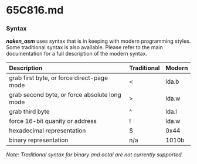 
65C816.md
=========

### Syntax
***naken_asm*** uses syntax that is in keeping with modern programming styles. Some traditional syntax is also available. Please refer to the main documentation for a full description of the modern syntax.

| Description                                   | Traditional | Modern      |
|:----------------------------------------------|:------------|:------------|
| grab first byte, or force direct-page mode    | <           | lda.b       |
| grab second byte, or force absolute long mode | >           | lda.w       |
| grab third byte                               | ^           | lda.l       |
| force 16-bit quanity or address               | !           | lda.w       |
| hexadecimal representation                    | $           | 0x44        |
| binary representation                         | n/a         | 1010b       |

*Note: Traditional syntax for binary and octal are not currently supported.*


